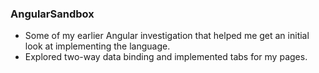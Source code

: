 ### AngularSandbox
* Some of my earlier Angular investigation that helped me get an initial look at implementing the language.
* Explored two-way data binding and implemented tabs for my pages.
